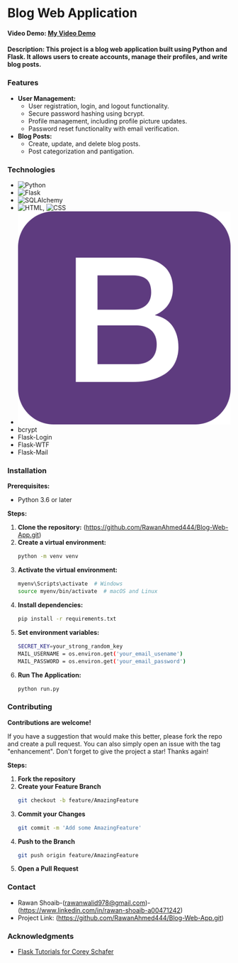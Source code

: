 # Blog Web Application

#### Video Demo:  [My Video Demo](https://youtu.be/NysQ3zOpDI0?si=j6e9Uj0EV4PYEImY)
#### Description: This project is a blog web application built using Python and Flask. It allows users to create accounts, manage their profiles, and write blog posts.

### Features

* **User Management:**
  * User registration, login, and logout functionality.
  * Secure password hashing using bcrypt.
  * Profile management, including profile picture updates.
  * Password reset functionality with email verification.
* **Blog Posts:**
  * Create, update, and delete blog posts.
  * Post categorization and pantigation.

### Technologies
* ![Python](python.png)
* ![Flask](flask.png)
* ![SQLAlchemy](SQLAlchemy.png)
* ![HTML](html.png), ![CSS](css.png)
* ![Bootstrap](flaskblog/static/profile_pics/bootstrap.png)
* bcrypt
* Flask-Login
* Flask-WTF
* Flask-Mail

### Installation

**Prerequisites:**
* Python 3.6 or later

**Steps:**

1. **Clone the repository:** (https://github.com/RawanAhmed444/Blog-Web-App.git)
2. **Create a virtual environment:**
   ```bash
   python -m venv venv
3. **Activate the virtual environment:**
   ```bash
   myenv\Scripts\activate  # Windows
   source myenv/bin/activate  # macOS and Linux
4. **Install dependencies:**
   ```bash
   pip install -r requirements.txt
5. **Set environment variables:**
   ```bash
   SECRET_KEY=your_strong_random_key
   MAIL_USERNAME = os.environ.get('your_email_usename')
   MAIL_PASSWORD = os.environ.get('your_email_password')
6. **Run The Application:**
   ```bash
   python run.py

### Contributing

**Contributions are welcome!**

If you have a suggestion that would make this better, please fork the repo and create a pull request.
You can also simply open an issue with the tag "enhancement". Don't forget to give the project a star! Thanks again!

**Steps:**

1. **Fork the repository**
2. **Create your Feature Branch**
   ```bash
   git checkout -b feature/AmazingFeature
3. **Commit your Changes**
   ```bash
   git commit -m 'Add some AmazingFeature'
4. **Push to the Branch**
   ```bash
   git push origin feature/AmazingFeature
5. **Open a Pull Request**

### Contact

* Rawan Shoaib-(rawanwalid978@gmail.com)-(https://www.linkedin.com/in/rawan-shoaib-a00471242)
* Project Link: (https://github.com/RawanAhmed444/Blog-Web-App.git)

### Acknowledgments

* [Flask Tutorials for Corey Schafer](https://youtube.com/playlist?list=PL-osiE80TeTs4UjLw5MM6OjgkjFeUxCYH&si=cDeca5Rm5cnKqxQx)
